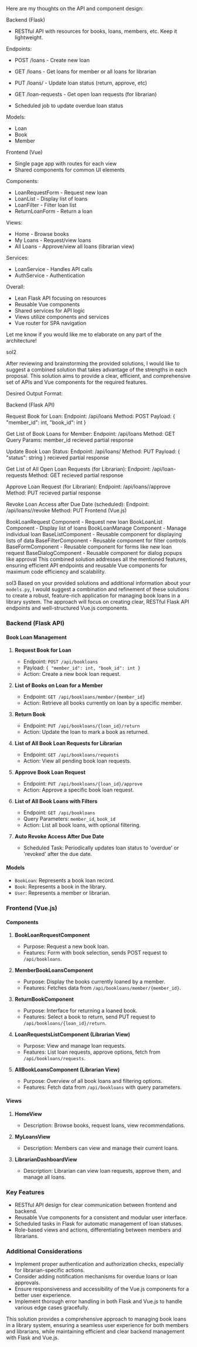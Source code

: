  Here are my thoughts on the API and component design:

Backend (Flask)

- RESTful API with resources for books, loans, members, etc. Keep it lightweight.

Endpoints:

- POST /loans - Create new loan 
- GET /loans - Get loans for member or all loans for librarian
- PUT /loans/<id> - Update loan status (return, approve, etc)
- GET /loan-requests - Get open loan requests (for librarian)

- Scheduled job to update overdue loan status 

Models:

- Loan
- Book 
- Member

Frontend (Vue)

- Single page app with routes for each view
- Shared components for common UI elements

Components:

- LoanRequestForm - Request new loan
- LoanList - Display list of loans
- LoanFilter - Filter loan list
- ReturnLoanForm - Return a loan

Views:

- Home - Browse books 
- My Loans - Request/view loans
- All Loans - Approve/view all loans (librarian view)

Services:

- LoanService - Handles API calls
- AuthService - Authentication

Overall:

- Lean Flask API focusing on resources
- Reusable Vue components 
- Shared services for API logic
- Views utilize components and services
- Vue router for SPA navigation

Let me know if you would like me to elaborate on any part of the architecture!


sol2

After reviewing and brainstorming the provided solutions, I would like to suggest a combined solution that takes advantage of the strengths in each proposal. This solution aims to provide a clear, efficient, and comprehensive set of APIs and Vue components for the required features.

Desired Output Format:

Backend (Flask API)

Request Book for Loan:
Endpoint: /api/loans
Method: POST
Payload: { "member_id": int, "book_id": int }

Get List of Book Loans for Member:
Endpoint: /api/loans
Method: GET
Query Params: member_id
recieved partial response

Update Book Loan Status:
Endpoint: /api/loans/<id>
Method: PUT
Payload: { "status": string }
recieved partial response

Get List of All Open Loan Requests (for Librarian):
Endpoint: /api/loan-requests
Method: GET
recieved partial response

Approve Loan Request (for Librarian):
Endpoint: /api/loans/<id>/approve
Method: PUT
recieved partial response

Revoke Loan Access after Due Date (scheduled):
Endpoint: /api/loans/<id>/revoke
Method: PUT
Frontend (Vue.js)

BookLoanRequest Component - Request new loan
BookLoanList Component - Display list of loans
BookLoanManage Component - Manage individual loan
BaseListComponent - Reusable component for displaying lists of data
BaseFilterComponent - Reusable component for filter controls
BaseFormComponent - Reusable component for forms like new loan request
BaseDialogComponent - Reusable component for dialog popups like approval
This combined solution addresses all the mentioned features, ensuring efficient API endpoints and reusable Vue components for maximum code efficiency and scalability.

sol3
Based on your provided solutions and additional information about your `models.py`, I would suggest a combination and refinement of these solutions to create a robust, feature-rich application for managing book loans in a library system. The approach will focus on creating clear, RESTful Flask API endpoints and well-structured Vue.js components.

### Backend (Flask API)

#### Book Loan Management

1. **Request Book for Loan**
   - Endpoint: `POST /api/bookloans`
   - Payload: `{ "member_id": int, "book_id": int }`
   - Action: Create a new book loan request.

2. **List of Books on Loan for a Member**
   - Endpoint: `GET /api/bookloans/member/{member_id}`
   - Action: Retrieve all books currently on loan by a specific member.

3. **Return Book**
   - Endpoint: `PUT /api/bookloans/{loan_id}/return`
   - Action: Update the loan to mark a book as returned.

4. **List of All Book Loan Requests for Librarian**
   - Endpoint: `GET /api/bookloans/requests`
   - Action: View all pending book loan requests.

5. **Approve Book Loan Request**
   - Endpoint: `PUT /api/bookloans/{loan_id}/approve`
   - Action: Approve a specific book loan request.

6. **List of All Book Loans with Filters**
   - Endpoint: `GET /api/bookloans`
   - Query Parameters: `member_id`, `book_id`
   - Action: List all book loans, with optional filtering.

7. **Auto Revoke Access After Due Date**
   - Scheduled Task: Periodically updates loan status to 'overdue' or 'revoked' after the due date.

#### Models

- `BookLoan`: Represents a book loan record.
- `Book`: Represents a book in the library.
- `User`: Represents a member or librarian.

### Frontend (Vue.js)

#### Components

1. **BookLoanRequestComponent**
   - Purpose: Request a new book loan.
   - Features: Form with book selection, sends POST request to `/api/bookloans`.

2. **MemberBookLoansComponent**
   - Purpose: Display the books currently loaned by a member.
   - Features: Fetches data from `/api/bookloans/member/{member_id}`.

3. **ReturnBookComponent**
   - Purpose: Interface for returning a loaned book.
   - Features: Select a book to return, send PUT request to `/api/bookloans/{loan_id}/return`.

4. **LoanRequestsListComponent (Librarian View)**
   - Purpose: View and manage loan requests.
   - Features: List loan requests, approve options, fetch from `/api/bookloans/requests`.

5. **AllBookLoansComponent (Librarian View)**
   - Purpose: Overview of all book loans and filtering options.
   - Features: Fetch data from `/api/bookloans` with query parameters.

#### Views

1. **HomeView**
   - Description: Browse books, request loans, view recommendations.

2. **MyLoansView**
   - Description: Members can view and manage their current loans.

3. **LibrarianDashboardView**
   - Description: Librarian can view loan requests, approve them, and manage all loans.

### Key Features

- RESTful API design for clear communication between frontend and backend.
- Reusable Vue components for a consistent and modular user interface.
- Scheduled tasks in Flask for automatic management of loan statuses.
- Role-based views and actions, differentiating between members and librarians.

### Additional Considerations

- Implement proper authentication and authorization checks, especially for librarian-specific actions.
- Consider adding notification mechanisms for overdue loans or loan approvals.
- Ensure responsiveness and accessibility of the Vue.js components for a better user experience.
- Implement thorough error handling in both Flask and Vue.js to handle various edge cases gracefully.

This solution provides a comprehensive approach to managing book loans in a library system, ensuring a seamless user experience for both members and librarians, while maintaining efficient and clear backend management with Flask and Vue.js.